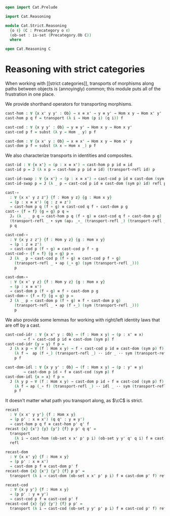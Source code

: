 ```agda
open import Cat.Prelude

import Cat.Reasoning

module Cat.Strict.Reasoning
  {o ℓ} (C : Precategory o ℓ)
  (ob-set : is-set (Precategory.Ob C))
  where

open Cat.Reasoning C
```

# Reasoning with strict categories

When working with [[strict categories]], transports of morphisms along
paths between objects is (annoyingly) common; this module puts all of
the frustration in one place.

We provide shorthand operators for transporting morphisms.

```agda
cast-hom : ∀ {x x' y y' : Ob} → x ≡ x' → y ≡ y' → Hom x y → Hom x' y'
cast-hom p q f = transport (λ i → Hom (p i) (q i)) f

cast-cod : ∀ {x y y' : Ob} → y ≡ y' → Hom x y → Hom x y'
cast-cod p f = subst (λ y → Hom _ y) p f

cast-dom : ∀ {x x' y : Ob} → x ≡ x' → Hom x y → Hom x' y
cast-dom p f = subst (λ x → Hom x _) p f
```

We also characterize transports in identities and composites.

```agda
cast-id : ∀ {x x'} → (p : x ≡ x') → cast-hom p p id ≡ id
cast-id p = J (λ x p → cast-hom p p id ≡ id) (transport-refl id) p

cast-id-swap : ∀ {x x'} → (p : x ≡ x') → cast-cod p id ≡ cast-dom (sym p) id
cast-id-swap p = J (λ _ p → cast-cod p id ≡ cast-dom (sym p) id) refl p

cast-∘
  : ∀ {x x' y z z'} {f : Hom y z} {g : Hom x y}
  → (p : x ≡ x') (q : z ≡ z')
  → cast-hom p q (f ∘ g) ≡ cast-cod q f ∘ cast-dom p g
cast-∘ {f = f} {g = g} p q =
  J₂ (λ _ _ p q → cast-hom p q (f ∘ g) ≡ cast-cod q f ∘ cast-dom p g)
  (transport-refl _ ∙ sym (ap₂ _∘_ (transport-refl _) (transport-refl _)))
  p q

cast-cod-∘
  : ∀ {x y z z'} {f : Hom y z} {g : Hom x y}
  → (p : z ≡ z')
  → cast-cod p (f ∘ g) ≡ cast-cod p f ∘ g
cast-cod-∘ {f = f} {g = g} p =
  J (λ _ p → cast-cod p (f ∘ g) ≡ cast-cod p f ∘ g)
    (transport-refl _ ∙ ap (_∘ g) (sym (transport-refl _)))
    p

cast-dom-∘
  : ∀ {x x' y z} {f : Hom y z} {g : Hom x y}
  → (p : x ≡ x')
  → cast-dom p (f ∘ g) ≡ f ∘ cast-dom p g
cast-dom-∘ {f = f} {g = g} p =
  J (λ _ p → cast-dom p (f ∘ g) ≡ f ∘ cast-dom p g)
    (transport-refl _ ∙ ap (f ∘_) (sym (transport-refl _)))
    p
```

We also provide some lemmas for working with right/left identity laws that are
off by a cast.

```agda
cast-cod-idr : ∀ {x x' y : Ob} → (f : Hom x y) → (p : x' ≡ x)
        → f ∘ cast-cod p id ≡ cast-dom (sym p) f
cast-cod-idr {y = y} f p =
  J (λ x p → ∀ (f : Hom x y) → f ∘ cast-cod p id ≡ cast-dom (sym p) f)
    (λ f →  ap (f ∘_) (transport-refl _) ·· idr _ ·· sym (transport-refl _))
    p f

cast-dom-idl : ∀ {x y y' : Ob} → (f : Hom x y) → (p : y' ≡ y)
        → cast-dom p id ∘ f ≡ cast-cod (sym p) f
cast-dom-idl {x = x} f p =
  J (λ y p → ∀ (f : Hom x y) → cast-dom p id ∘ f ≡ cast-cod (sym p) f)
    (λ f → ap (_∘ f) (transport-refl _) ·· idl _ ·· sym (transport-refl _))
    p f
```

It doesn't matter what path you transport along, as $\cC$ is strict.

```agda
recast
  : ∀ {x x' y y'} {f : Hom x y}
  → (p p' : x ≡ x') (q q' : y ≡ y')
  → cast-hom p q f ≡ cast-hom p' q' f
recast {x} {x'} {y} {y'} {f} p p' q q' =
  transport
    (λ i → cast-hom (ob-set x x' p' p i) (ob-set y y' q' q i) f ≡ cast-hom p' q' f)
  refl

recast-dom
  : ∀ {x x' y} {f : Hom x y}
  → (p p' : x ≡ x')
  → cast-dom p f ≡ cast-dom p' f
recast-dom {x} {x'} {y'} {f} p p' =
  transport (λ i → cast-dom (ob-set x x' p' p i) f ≡ cast-dom p' f) refl

recast-cod
  : ∀ {x y y'} {f : Hom x y}
  → (p p' : y ≡ y')
  → cast-cod p f ≡ cast-cod p' f
recast-cod {x} {y} {y'} {f} p p' =
  transport (λ i → cast-cod (ob-set y y' p' p i) f ≡ cast-cod p' f) refl
```
